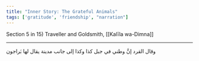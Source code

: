 ```yaml
---
title: "Inner Story: The Grateful Animals"
tags: ['gratitude', 'friendship', "narration"]
---
```


 Section 5 in 15) Traveller and Goldsmith, [[Kalīla wa-Dimna]]

---
وقال القرد إنَّ وطني في جبل كذا وكذا إلى جانب مدينة يقال لها بَراجون

